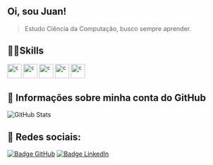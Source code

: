 ## Oi, sou <strong>Juan!</strong>

> Estudo Ciência da Computação, busco sempre aprender.



## 👨‍🎓Skills

<code><img height="32" src= "https://upload.wikimedia.org/wikipedia/commons/thumb/4/48/Windows_logo_-_2012_%28dark_blue%29.svg/2048px-Windows_logo_-_2012_%28dark_blue%29.svg.png" alt="c"/></code>
<code><img height="32" src= "https://upload.wikimedia.org/wikipedia/en/thumb/3/30/Java_programming_language_logo.svg/800px-Java_programming_language_logo.svg.png" alt="c"/></code>
<code><img height="32" src= "https://play-lh.googleusercontent.com/hLl_pWy-rbQgEpBukZrRNvX8K0-Eh5j9IXQ0IK24nvPzLncmJrYgpohQk0BpQrJYg2M" alt="c"/></code>
<code><img height="32" src= "https://www.android.com/static/2016/img/aife/homepage/history/2019_pt_br_1x.jpg" alt="c"/></code>
<code><img height="32" src= "https://th.bing.com/th/id/R.7494e83354e2662240d06630cc31f08d?rik=9tIRLZpYS9oTfQ&pid=ImgRaw&r=0" alt="c"/></code>

## 📰 Informações sobre minha conta do GitHub
![GitHub Stats](https://github-readme-stats.vercel.app/api?username=JuanVPC&show_icons=true)

## 📱 Redes sociais:

[![Badge GitHub](https://img.shields.io/badge/GitHub-100000?style=for-the-badge&logo=github&logoColor=white)](https://github.com/JuanVPC)
[![Badge LinkedIn](https://img.shields.io/badge/LinkedIn-0077B5?style=for-the-badge&logo=linkedin&logoColor=white)](https://br.linkedin.com/in/juan-victor-p-a74253207)
